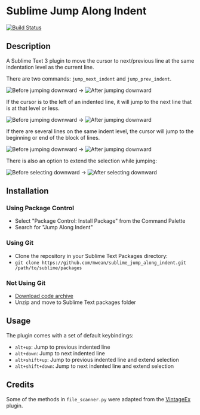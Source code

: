 # Sublime Jump Along Indent #

[![Build Status](https://travis-ci.org/mwean/sublime_jump_along_indent.svg?branch=master)](https://travis-ci.org/mwean/sublime_jump_along_indent)

## Description ##

A Sublime Text 3 plugin to move the cursor to next/previous line at the same indentation level as the current line.

There are two commands: `jump_next_indent` and `jump_prev_indent`.

![Before jumping downward](https://s3.amazonaws.com/mwean-github/sublime_jump_along_indent/pre_jump.png) → ![After jumping downward](https://s3.amazonaws.com/mwean-github/sublime_jump_along_indent/post_jump.png)

If the cursor is to the left of an indented line, it will jump to the next line that is at that level or less.

![Before jumping downward](https://s3.amazonaws.com/mwean-github/sublime_jump_along_indent/pre_jump_inset.png) → ![After jumping downward](https://s3.amazonaws.com/mwean-github/sublime_jump_along_indent/post_jump_inset.png)

If there are several lines on the same indent level, the cursor will jump to the beginning or end of the block of lines.

![Before jumping downward](https://s3.amazonaws.com/mwean-github/sublime_jump_along_indent/pre_jump_block.png) → ![After jumping downward](https://s3.amazonaws.com/mwean-github/sublime_jump_along_indent/post_jump_block.png)

There is also an option to extend the selection while jumping:

![Before selecting downward](https://s3.amazonaws.com/mwean-github/sublime_jump_along_indent/pre_jump.png) → ![After selecting downward](https://s3.amazonaws.com/mwean-github/sublime_jump_along_indent/post_select.png)

## Installation ##

### Using Package Control ###
  - Select "Package Control: Install Package" from the Command Palette
  - Search for "Jump Along Indent"

### Using Git ###
  - Clone the repository in your Sublime Text Packages directory:
  - `git clone https://github.com/mwean/sublime_jump_along_indent.git /path/to/sublime/packages`

### Not Using Git ###
  - [Download code archive](https://github.com/mwean/sublime_jump_along_indent/archive/master.zip)
  - Unzip and move to Sublime Text packages folder

## Usage ##

The plugin comes with a set of default keybindings:

  - `alt+up`: Jump to previous indented line
  - `alt+down`: Jump to next indented line
  - `alt+shift+up`: Jump to previous indented line and extend selection
  - `alt+shift+down`: Jump to next indented line and extend selection

## Credits ##

Some of the methods in `file_scanner.py` were adapted from the [VintageEx](https://github.com/SublimeText/VintageEx) plugin.
